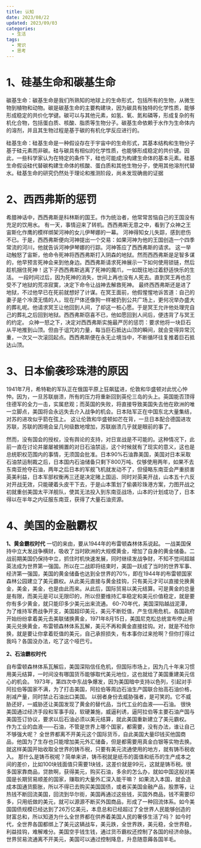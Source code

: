 ```yaml
---
title: 认知
date: 2023/08/22
updated: 2023/09/03
categories:
  - 生活
tags:
  - 常识
  - 思考
---
```



# 1、硅基生命和碳基生命
碳基生命：碳基生命是我们所熟知的地球上的生命形式，包括所有的生物，从微生物到植物和动物。碳是碳基生命的主要构建块，因为碳具有独特的化学性质，能够形成稳定的共价化学键。碳可以与其他元素，如氢、氧、氮和磷等，形成复杂的有机化合物，包括蛋白质、核酸、脂质等生物分子。碳基生命依赖于水作为生命体内的溶剂，并且其生物过程是基于碳的有机化学反应进行的。

硅基生命：硅基生命是一种假设存在于宇宙中的生命形式，其基本结构和生物分子基于硅元素而非碳。硅与碳具有相似的化学性质，也能够形成稳定的共价键。因此，一些科学家认为在特定的条件下，硅也可能成为构建生命体的基本元素。硅基生命假设硅代替碳构建生命体的核酸、蛋白质和其他生物分子，使用其他溶剂代替水。硅基生命的研究仍然处于理论和推测阶段，尚未发现确凿的证据

# 2、西西弗斯的惩罚

希腊神话中，西西弗斯是科林斯的国王。作为统治者，他常常苦恼自己的王国没有充足的饮用水。
有一天，事情迎来了转机。西西弗斯无意之中，看到了众神之王宙斯化作鹰的模样绑架河神的女儿伊琴娜的一幕。
河神得知女儿失踪，感到悲伤不已。于是，西西弗斯便向河神提出一个交易：如果河神为他的王国创造一个四季常流的河川，他就告诉河神伊琴娜的行踪。河神答应了西西弗斯的请求。
这一举动触怒了宙斯，他命令死神将西西弗斯打入阴森的地狱。然而西西弗斯是足智多谋的，他早预言死神会来到他身边。西西弗斯请求死神展示一下如何使用锁链，然后趁机捆住死神！这下子西西弗斯逃离了死神的魔爪，一如既往地过着舒适快乐的生活。
一段时间过后，因为死神的消失，世间上再也没有人死去。直到冥王再也忍受不了地狱的荒凉寂寞，决定下命令让战神去解救死神。
最终西西弗斯还是进了地狱，不过他早已在死前就想好了计谋。在冥王面前，他假惺惺地诉苦道：自己的妻子是个冷漠无情的人，现在尸体还像狗一样被扔到公共广场上，更何况举办盛大的葬礼呢。他请求冥王让他回到人间，了却这一桩心愿。于是冥王允许他处理完自己的葬礼之后回到地狱。西西弗斯窃喜不已，他如愿回到人间后，便违背了与冥王的约定。
众神一怒之下，决定对西西弗斯实施最严厉的惩罚：要求他将一块巨石从平地推到山顶。但由于诅咒的力量，每当巨石抵达山顶的瞬间，就会变得异常沉重，一次又一次滚回起点。西西弗斯便在永无止境当中，不断循环往复推着巨石抵达山顶。

# 3、日本偷袭珍珠港的原因

1941年7月，希特勒的军队正在俄国平原上狂飙猛进，伦敦和华盛顿对此忧心忡忡。因为，一旦苏联崩溃，所有的压力将重新回到英伦三岛的头上。英国能否顶得住德军的全力一击，实属悲观；而英国的失败，将直接导致美国失去他在欧洲的唯一立脚点，美国将会永远失去介入战争的机会。日本陆军正在中国东北大量集结，对苏的进攻似乎箭在弦上。
这让伦敦和华盛顿如芒在背，一旦日本配合德国进攻苏联，苏联的困境会呈几何级数地增加，苏联崩溃几乎就是眼前的事了。

然而，没有国会的授权，没有舆论的支持，对日宣战是不可能的。这种情况下，此前一直在讨论并屡屡被搁置的对日石油禁运，这个时候就有了现实的意义，这也是总统职权范围内的事情，无须国会批准。日本90%石油靠美国，美国对日本采取石油禁运制裁之后，日本国内石油储备只剩下800万吨、仅够使用两年，如果不去东南亚抢夺石油，两年之后日本的军舰飞机就发动不了，但侵略东南亚会严重损害英美利益，日本军部权衡再三还是决定赌上国运、同时对英美开战，山本五十六反对开战无效，只能硬着头皮干下去，于是山本策划了偷袭珍珠港方案，力图开战之初就重创美国太平洋舰队，使其无法投入到东南亚战场，山本的计划成功了，日本得以在半年之内征服东南亚，获得了大量石油资源。

# 4、美国的金融霸权


**1、黄金霸权时代**
一切的来由，要从1944年的布雷顿森林体系说起。  一战美国保持中立大发战争横财，吸收了当时欧洲的大规模黄金，增加了自身的黄金储备。二战前期美国仍保持中立，抓住时机快速发展，同时继续发战争财，不知不觉间超越英法成为世界第一强国。所以在二战即将结束时，美国一跃成了当时的世界军事、经济第一强国，美国的黄金储备也达到全世界的70%，即在1944年的布雷顿国家森林公园建立了美元霸权。从此美元直接与黄金挂钩，只有美元才可以直接兑换黄金，美金，美金，也是由此而来。从此后，国际贸易以美元结算。可是黄金的总量是有限，而美元是可以无限印的，所以但要维持汇率稳定和美元价值稳定，就是要你有多少黄金，就只能印多少美元出来流通。  60-70年代，美国深陷越战泥潭，为了维持军费战争开支，美国超印美元，美元不断贬值，产生信用危机，各国政府开始纷纷拿着美元去美联储换黄金，1971年8月15日，美国尼克松总统宣布停止用美元兑换黄金，布雷顿森林体系瓦解，美元不再和黄金直接挂钩。对，就是不给你换，就是要让你拿着贬值的美元，自己承担损失，有本事你过来抢啊？但你打得过我吗？各国没办法，吃了这个哑巴亏。  


**2、石油霸权时代**

自布雷顿森林体系瓦解后，美国深陷信任危机，但国际市场上，因为几十年来习惯用美元结算，一时间没有哪国货币能够取代美元地位，这也就给了美国重建美元信心的机会。  1973年，第四次中东战争爆发，因为美国暗中支持以色列，引起对手阿拉伯等国家不满，为了打击美国，阿拉伯等周边石油生产国联合抬高石油价格，削减产量，同时禁止石油出口美国。  以弱者身份去威胁强者，是可笑的。它不威胁还好，一威胁还让美国发现了黄金的替代品，当代工业的血液——石油。  很快美国通过经济手段和军事手段，软硬兼施，威逼利诱，逼阿拉伯等主要石油产国与美国签订协议，要求以后石油必须以美元结算，就此美国重新建立了美元霸权。  作为工业的血液——石油，不管是世界上哪个国家，都需要，没有办法，谁让自己不够强大呢？  全世界都离不开美元这个国际货币，自此美国大量印钱买他国商品，他国为了生存也只能增加美元外汇储备，但是都需要用真金白银等实物去换。就这样美国开始收取全世界的铸币税，只要有美元流通使用的地方，就有铸币税收入。  那什么是铸币税呢？简单来讲，铸币税就是纸币的面值和纸币的生产成本之间的差价，比如100块钱面值只需要1块钱，这差价就是99元，这就是铸币税。很多国家靠商品，贷款啊，获得美元，购买石油，多余的怎么办，就如中国这般对美国是长期贸易顺差的国家，赚取的大量外汇深入能干嘛？  如果流入本国，就会造成本国通货膨胀，所以不得已去购买美国国债，或者买美国金融产品，股票等，让热钱不断回流美国，回流到华尔街，美国再通过这些钱，买国外商品，钱不需要印多，只用纸做的美元，就可以源源不断买外国商品，形成了一种回流体系。如今美国国债规模已经达到了26万亿美元，本息总和已经超过了全世界人民能够创造的财富总和，所以知道为什么全世界都在供养着美国人民的奢侈生活了吗？  如今时代，全世界各国都绑上了美元这辆战车，美元跌，全世界跌，美元稳，全世界稳，利益挂钩，难解难分。美国空手钱生钱，通过货币霸权还控制了各国的经济命脉。  世界贸易流通离不开美元，美国可以通过控制降息，升息随意薅各国羊毛。


